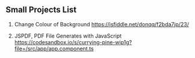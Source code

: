 ## Small Projects List

1. Change Colour of Background
https://jsfiddle.net/donqq/f2bda7jp/23/

2. JSPDF, PDF File Generates with JavaScript
https://codesandbox.io/s/currying-pine-wjp1g?file=/src/app/app.component.ts
